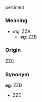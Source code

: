 pertinent
### Meaning
+ _adj_: ZZA
    + __eg__: ZZB

### Origin

ZZC

### Synonym

__eg__: ZZD

+ ZZE



